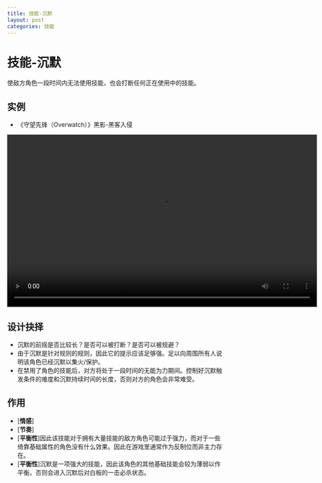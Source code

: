 ```yaml
---
title: 技能-沉默
layout: post
categories: 技能
---
```


# 技能-沉默
使敌方角色一段时间内无法使用技能，也会打断任何正在使用中的技能。

## 实例

- 《守望先锋（Overwatch）》黑影-黑客入侵

<video width="720" height="400" controls>
    <source src="/videos/黑影-黑客入侵.mp4" type="video/mp4">
</video>

## 设计抉择
- 沉默的前摇是否比较长？是否可以被打断？是否可以被规避？
- 由于沉默是针对规则的规则，因此它的提示应该足够强。足以向周围所有人说明该角色已经沉默以集火/保护。
- 在禁用了角色的技能后，对方将处于一段时间的无能为力期间。控制好沉默触发条件的难度和沉默持续时间的长度，否则对方的角色会非常难受。

## 作用
- [**情感**]
- [**节奏**]
- [**平衡性**]因此该技能对于拥有大量技能的敌方角色可能过于强力，而对于一些倚靠基础属性的角色没有什么效果。因此在游戏里通常作为反制位而非主力存在。
- [**平衡性**]沉默是一项强大的技能，因此该角色的其他基础技能会较为薄弱以作平衡。否则会进入沉默后对白板的一击必杀状态。
